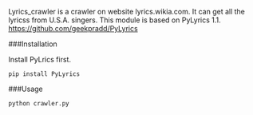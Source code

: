 Lyrics_crawler is a crawler on website lyrics.wikia.com. It can get all the lyricss from U.S.A. singers.
This module is based on PyLyrics 1.1.
https://github.com/geekpradd/PyLyrics

###Installation

Install PyLrics first.

```
pip install PyLyrics
```

###Usage

```
python crawler.py
```
